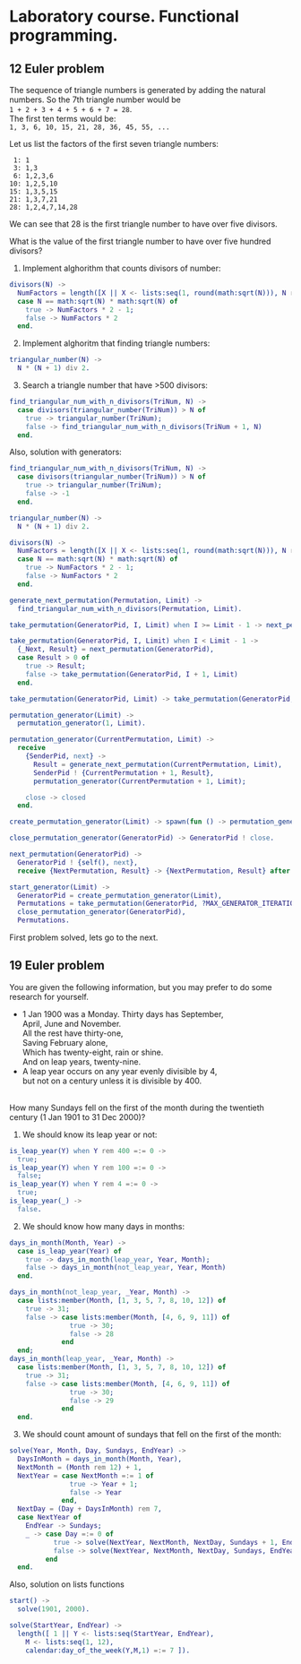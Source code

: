# Laboratory course. Functional programming.

## 12 Euler problem
The sequence of triangle numbers is generated by adding the natural numbers. So the 7th triangle number would be <br/>
```1 + 2 + 3 + 4 + 5 + 6 + 7 = 28```. <br/>
The first ten terms would be:  <br/>
```1, 3, 6, 10, 15, 21, 28, 36, 45, 55, ...``` <br/>

Let us list the factors of the first seven triangle numbers: <br/>
```
 1: 1
 3: 1,3
 6: 1,2,3,6
10: 1,2,5,10
15: 1,3,5,15
21: 1,3,7,21
28: 1,2,4,7,14,28
```
We can see that 28 is the first triangle number to have over five divisors. <br/>

What is the value of the first triangle number to have over five hundred divisors? <br/>

1) Implement alghorithm that counts divisors of number: <br/>
```Erlang
divisors(N) ->
  NumFactors = length([X || X <- lists:seq(1, round(math:sqrt(N))), N rem X =:= 0]),
  case N == math:sqrt(N) * math:sqrt(N) of
    true -> NumFactors * 2 - 1;
    false -> NumFactors * 2
  end.
```
2) Implement alghoritm that finding triangle numbers: <br/>
```Erlang
triangular_number(N) ->
  N * (N + 1) div 2.
```
3) Search a triangle number that have >500 divisors: <br/>
```Erlang
find_triangular_num_with_n_divisors(TriNum, N) ->
  case divisors(triangular_number(TriNum)) > N of
    true -> triangular_number(TriNum);
    false -> find_triangular_num_with_n_divisors(TriNum + 1, N)
  end.
```

Also, solution with generators:
```Erlang
find_triangular_num_with_n_divisors(TriNum, N) ->
  case divisors(triangular_number(TriNum)) > N of
    true -> triangular_number(TriNum);
    false -> -1
  end.

triangular_number(N) ->
  N * (N + 1) div 2.

divisors(N) ->
  NumFactors = length([X || X <- lists:seq(1, round(math:sqrt(N))), N rem X =:= 0]),
  case N == math:sqrt(N) * math:sqrt(N) of
    true -> NumFactors * 2 - 1;
    false -> NumFactors * 2
  end.

generate_next_permutation(Permutation, Limit) ->
  find_triangular_num_with_n_divisors(Permutation, Limit).

take_permutation(GeneratorPid, I, Limit) when I >= Limit - 1 -> next_permutation(GeneratorPid);

take_permutation(GeneratorPid, I, Limit) when I < Limit - 1 ->
  {_Next, Result} = next_permutation(GeneratorPid),
  case Result > 0 of
    true -> Result;
    false -> take_permutation(GeneratorPid, I + 1, Limit)
  end.

take_permutation(GeneratorPid, Limit) -> take_permutation(GeneratorPid, 1, Limit).

permutation_generator(Limit) ->
  permutation_generator(1, Limit).

permutation_generator(CurrentPermutation, Limit) ->
  receive
    {SenderPid, next} ->
      Result = generate_next_permutation(CurrentPermutation, Limit),
      SenderPid ! {CurrentPermutation + 1, Result},
      permutation_generator(CurrentPermutation + 1, Limit);

    close -> closed
  end.

create_permutation_generator(Limit) -> spawn(fun () -> permutation_generator(Limit) end).

close_permutation_generator(GeneratorPid) -> GeneratorPid ! close.

next_permutation(GeneratorPid) ->
  GeneratorPid ! {self(), next},
  receive {NextPermutation, Result} -> {NextPermutation, Result} after 3000 -> exit(timeout) end.

start_generator(Limit) ->
  GeneratorPid = create_permutation_generator(Limit),
  Permutations = take_permutation(GeneratorPid, ?MAX_GENERATOR_ITERATION),
  close_permutation_generator(GeneratorPid),
  Permutations.
```

First problem solved, lets go to the next.

## 19 Euler problem
You are given the following information, but you may prefer to do some research for yourself.

* 1 Jan 1900 was a Monday.
Thirty days has September, <br/>
April, June and November. <br/>
All the rest have thirty-one, <br/>
Saving February alone, <br/>
Which has twenty-eight, rain or shine. <br/>
And on leap years, twenty-nine. <br/>
* A leap year occurs on any year evenly divisible by 4, <br/>
but not on a century unless it is divisible by 400.
<br/>
How many Sundays fell on the first of the month during the twentieth century (1 Jan 1901 to 31 Dec 2000)?

1) We should know its leap year or not:
```Erlang
is_leap_year(Y) when Y rem 400 =:= 0 ->
  true;
is_leap_year(Y) when Y rem 100 =:= 0 ->
  false;
is_leap_year(Y) when Y rem 4 =:= 0 ->
  true;
is_leap_year(_) ->
  false.
```
2) We should know how many days in months:
```Erlang
days_in_month(Month, Year) ->
  case is_leap_year(Year) of
    true -> days_in_month(leap_year, Year, Month);
    false -> days_in_month(not_leap_year, Year, Month)
  end.

days_in_month(not_leap_year, _Year, Month) ->
  case lists:member(Month, [1, 3, 5, 7, 8, 10, 12]) of
    true -> 31;
    false -> case lists:member(Month, [4, 6, 9, 11]) of
               true -> 30;
               false -> 28
             end
  end;
days_in_month(leap_year, _Year, Month) ->
  case lists:member(Month, [1, 3, 5, 7, 8, 10, 12]) of
    true -> 31;
    false -> case lists:member(Month, [4, 6, 9, 11]) of
               true -> 30;
               false -> 29
             end
  end.
```
3) We should count amount of sundays that fell on the first of the month:
```Erlang
solve(Year, Month, Day, Sundays, EndYear) ->
  DaysInMonth = days_in_month(Month, Year),
  NextMonth = (Month rem 12) + 1,
  NextYear = case NextMonth =:= 1 of
               true -> Year + 1;
               false -> Year
             end,
  NextDay = (Day + DaysInMonth) rem 7,
  case NextYear of
    EndYear -> Sundays;
    _ -> case Day =:= 0 of
           true -> solve(NextYear, NextMonth, NextDay, Sundays + 1, EndYear);
           false -> solve(NextYear, NextMonth, NextDay, Sundays, EndYear)
         end
  end.
```

Also, solution on lists functions
```Erlang
start() ->
  solve(1901, 2000).

solve(StartYear, EndYear) ->
  length([ 1 || Y <- lists:seq(StartYear, EndYear),
    M <- lists:seq(1, 12),
    calendar:day_of_the_week(Y,M,1) =:= 7 ]).
```
